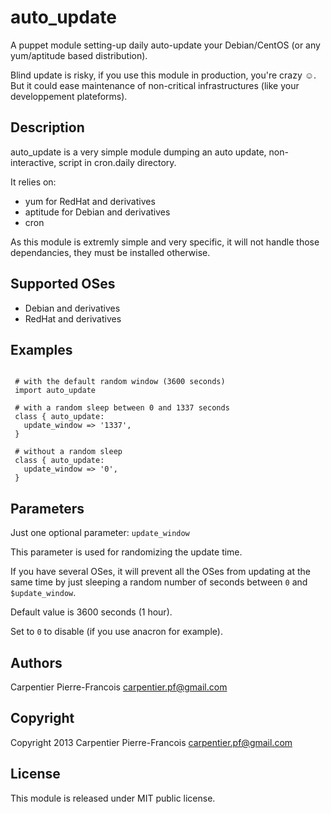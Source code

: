 auto_update
===========

A puppet module setting-up daily auto-update your Debian/CentOS (or any yum/aptitude based distribution).

Blind update is risky, if you use this module in production, you're crazy ☺. But it could ease maintenance of non-critical infrastructures (like your developpement plateforms).

Description
-----------

auto_update is a very simple module dumping an auto update, non-interactive, script in cron.daily directory.

It relies on:

* yum for RedHat and derivatives
* aptitude for Debian and derivatives
* cron

As this module is extremly simple and very specific, it will not handle those dependancies, they must be installed otherwise.

Supported OSes
--------------

* Debian and derivatives
* RedHat and derivatives

Examples
--------

```puppet

 # with the default random window (3600 seconds)
 import auto_update

 # with a random sleep between 0 and 1337 seconds
 class { auto_update:
   update_window => '1337',
 }
 
 # without a random sleep
 class { auto_update:
   update_window => '0',
 }
```

Parameters
----------

Just one optional parameter: `update_window`

  
This parameter is used for randomizing the update time.
 
If you have several OSes, it will prevent all the OSes 
from updating at the same time by just sleeping a random number of
seconds between `0` and `$update_window`.

Default value is 3600 seconds (1 hour).

Set to `0` to disable (if you use anacron for example).



Authors
-------

Carpentier Pierre-Francois <carpentier.pf@gmail.com>

Copyright
---------

Copyright 2013 Carpentier Pierre-Francois <carpentier.pf@gmail.com>

License
-------

This module is released under MIT public license. 
